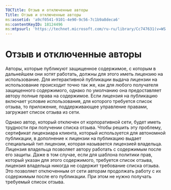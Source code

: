 ```yaml
---
TOCTitle: Отзыв и отключенные авторы
Title: Отзыв и отключенные авторы
ms:assetid: 'a9cf0541-9101-4e90-9c56-7c1b9a8deca6'
ms:contentKeyID: 18124496
ms:mtpsurl: 'https://technet.microsoft.com/ru-ru/library/Cc747631(v=WS.10)'
---
```


Отзыв и отключенные авторы
==========================

Авторы, которые публикуют защищенное содержимое, с которым в дальнейшем они хотят работать, должны для этого иметь лицензию на использование. Для интерактивной публикации выдача лицензии на использование происходит точно так же, как для любого получателя защищенного содержимого, однако по умолчанию она предоставляет автору полные права на содержимое. Если лицензия на публикацию включает условие использования, для которого требуется список отзыва, то приложение, поддерживающее управление правами, загружает список отзыва из сети.

Однако автор, который отключен от корпоративной сети, будет иметь трудности при получении списка отзыва. Чтобы решить эту проблему, сертификат лицензиара клиента, который используется для автономной публикации, в дополнение к лицензии на публикацию выдает специальный тип лицензии, которая называется лицензией владельца. Лицензия владельца позволяет автору работать с содержимым после его защиты. Даже в том случае, если для шаблона политики прав, который указан для этого содержимого, требуется список отзыва, лицензия владельца никогда не содержит требование списка отзыва. Это позволяет отключенным от сети авторам продолжать работу с их содержимым после его публикации. При этом не нужно получать требуемый список отзыва.
